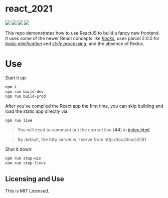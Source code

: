 # react_2021

[![](https://img.shields.io/badge/React-17.0.1-orange.svg)](https://reactjs.org) [![](https://img.shields.io/badge/parcel-1.12.4-royalblue.svg)](https://parceljs.org/) [![](https://img.shields.io/badge/Node.js-15.9.0-yellowgreen.svg)](https://nodejs.org/en/) [![](https://img.shields.io/badge/LICENSE-MIT-green.svg)](./LICENSE)

This repo demonstrates how to use ReactJS to build a fancy new frontend. It uses some of the newer React concepts like [*hooks*](https://reactjs.org/docs/hooks-intro.html), uses parcel 2.0.0 for [*basic minification*](https://webpack.js.org/plugins/uglifyjs-webpack-plugin/) and [*style processing*](https://webpack.js.org/plugins/mini-css-extract-plugin/), and the absence of Redux.

# Use

Start it up:

```ZSH
npm i
npm run build-dev
npm run build-prod
```

After you've compiled the React app the first time, you can skip building and load the static app directly via:

```ZSH
npm run live
```

> You will need to comment out the correct line (**44**) in [index.html](public/index.html)

> By default, the http server will serve from http://localhost:8181

Shut it down:

```ZSH
npm run stop-win
nom run stop-linux
```

## Licensing and Use

This is MIT Licensed.

